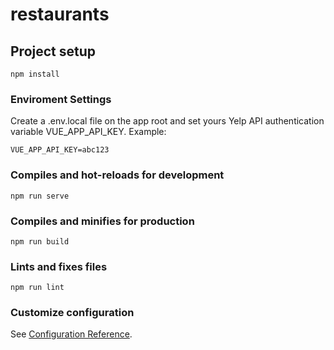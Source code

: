 # restaurants

## Project setup
```
npm install
```

### Enviroment Settings
Create a .env.local file on the app root and set yours Yelp API authentication variable VUE_APP_API_KEY.
Example:
```
VUE_APP_API_KEY=abc123
```

### Compiles and hot-reloads for development
```
npm run serve
```

### Compiles and minifies for production
```
npm run build
```

### Lints and fixes files
```
npm run lint
```

### Customize configuration
See [Configuration Reference](https://cli.vuejs.org/config/).
